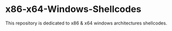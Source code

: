# x86-x64-Windows-Shellcodes

This repository is dedicated to x86 & x64 windows architectures shellcodes. 

